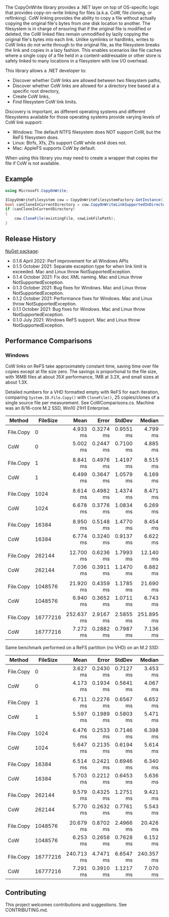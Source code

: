 The CopyOnWrite library provides a .NET layer on top of OS-specific logic that provides copy-on-write linking for files (a.k.a. CoW, file cloning, or reflinking). CoW linking provides the ability to copy a file without actually copying the original file's bytes from one disk location to another. The filesystem is in charge of ensuring that if the original file is modified or deleted, the CoW linked files remain unmodified by lazily copying the original file's bytes into each link. Unlike symlinks or hardlinks, writes to CoW links do not write through to the original file, as the filesystem breaks the link and copies in a lazy fashion. This enables scenarios like file caches where a single copy of a file held in a content-addressable or other store is safely linked to many locations in a filesystem with low I/O overhead.

This library allows a .NET developer to:

* Discover whether CoW links are allowed between two filesystem paths,
* Discover whether CoW links are allowed for a directory tree based at a specific root directory,
* Create CoW links,
* Find filesystem CoW link limits.

Discovery is important, as different operating systems and different filesystems available for those operating systems provide varying levels of CoW link support:

* Windows: The default NTFS filesystem does NOT support CoW, but the ReFS filesystem does.
* Linux: Btrfs, Xfs, Zfs support CoW while ext4 does not.
* Mac: AppleFS supports CoW by default.

When using this library you may need to create a wrapper that copies the file if CoW is not available.


## Example
```c#
using Microsoft.CopyOnWrite;

ICopyOnWriteFilesystem cow = CopyOnWriteFilesystemFactory.GetInstance();
bool canCloneInCurrentDirectory = cow.CopyOnWriteLinkSupportedInDirectoryTree(Environment.CurrentDirectory);
if (canCloneInCurrentDirectory)
{
    cow.CloneFile(existingFile, cowLinkFilePath);
}
```


## Release History
[NuGet package](https://www.nuget.org/packages/CopyOnWrite):

* 0.1.6 April 2022: Perf improvement for all Windows APIs
* 0.1.5 October 2021: Separate exception type for when link limit is exceeded. Mac and Linux throw NotSupportedException.
* 0.1.4 October 2021: Fix doc XML naming. Mac and Linux throw NotSupportedException.
* 0.1.3 October 2021: Bug fixes for Windows. Mac and Linux throw NotSupportedException.
* 0.1.2 October 2021: Performance fixes for Windows. Mac and Linux throw NotSupportedException.
* 0.1.1 October 2021: Bug fixes for Windows. Mac and Linux throw NotSupportedException.
* 0.1.0 July 2021: Windows ReFS support. Mac and Linux throw NotSupportedException.


## Performance Comparisons

### Windows
CoW links on ReFS take approximately constant time, saving time over file copies except at file size zero. The savings is proportional to the file size, with 16MB files at about 35X performance, 1MB at 3.2X, and small sizes at about 1.3X.

Detailed numbers for a VHD formatted empty with ReFS for each iteration, comparing `System.IO.File.Copy()` with `CloneFile()`, 25 copies/clones of a single source file per measurement. See CoWComparisons.cs. Machine was an 8/16-core M.2 SSD, Win10 21H1 Enterprise.

|    Method | FileSize |       Mean |     Error |    StdDev |     Median | Ratio | RatioSD |
|---------- |--------- |-----------:|----------:|----------:|-----------:|------:|--------:|
| File.Copy |        0 |   4.933 ms | 0.3274 ms | 0.9551 ms |   4.799 ms |  1.00 |    0.00 |
|       CoW |        0 |   5.002 ms | 0.2447 ms | 0.7100 ms |   4.885 ms |  1.04 |    0.21 |
|           |          |            |           |           |            |       |         |
| File.Copy |        1 |   8.841 ms | 0.4976 ms | 1.4197 ms |   8.515 ms |  1.00 |    0.00 |
|       CoW |        1 |   6.499 ms | 0.3647 ms | 1.0579 ms |   6.169 ms |  0.75 |    0.13 |
|           |          |            |           |           |            |       |         |
| File.Copy |     1024 |   8.614 ms | 0.4982 ms | 1.4374 ms |   8.471 ms |  1.00 |    0.00 |
|       CoW |     1024 |   6.678 ms | 0.3776 ms | 1.0834 ms |   6.269 ms |  0.79 |    0.14 |
|           |          |            |           |           |            |       |         |
| File.Copy |    16384 |   8.950 ms | 0.5148 ms | 1.4770 ms |   8.454 ms |  1.00 |    0.00 |
|       CoW |    16384 |   6.774 ms | 0.3240 ms | 0.9137 ms |   6.622 ms |  0.77 |    0.12 |
|           |          |            |           |           |            |       |         |
| File.Copy |   262144 |  12.700 ms | 0.6236 ms | 1.7993 ms |  12.140 ms |  1.00 |    0.00 |
|       CoW |   262144 |   7.036 ms | 0.3911 ms | 1.1470 ms |   6.882 ms |  0.56 |    0.10 |
|           |          |            |           |           |            |       |         |
| File.Copy |  1048576 |  21.920 ms | 0.4359 ms | 1.1785 ms |  21.690 ms |  1.00 |    0.00 |
|       CoW |  1048576 |   6.940 ms | 0.3652 ms | 1.0711 ms |   6.743 ms |  0.32 |    0.05 |
|           |          |            |           |           |            |       |         |
| File.Copy | 16777216 | 252.637 ms | 2.9167 ms | 2.5855 ms | 251.895 ms |  1.00 |    0.00 |
|       CoW | 16777216 |   7.272 ms | 0.2882 ms | 0.7987 ms |   7.136 ms |  0.03 |    0.00 |

Same benchmark performed on a ReFS partition (no VHD) on an M.2 SSD:

|    Method | FileSize |       Mean |     Error |    StdDev |     Median | Ratio | RatioSD |
|---------- |--------- |-----------:|----------:|----------:|-----------:|------:|--------:|
| File.Copy |        0 |   3.627 ms | 0.2430 ms | 0.7127 ms |   3.453 ms |  1.00 |    0.00 |
|       CoW |        0 |   4.173 ms | 0.1934 ms | 0.5641 ms |   4.067 ms |  1.19 |    0.27 |
|           |          |            |           |           |            |       |         |
| File.Copy |        1 |   6.711 ms | 0.2276 ms | 0.6567 ms |   6.652 ms |  1.00 |    0.00 |
|       CoW |        1 |   5.597 ms | 0.1989 ms | 0.5803 ms |   5.471 ms |  0.84 |    0.12 |
|           |          |            |           |           |            |       |         |
| File.Copy |     1024 |   6.476 ms | 0.2533 ms | 0.7146 ms |   6.398 ms |  1.00 |    0.00 |
|       CoW |     1024 |   5.647 ms | 0.2135 ms | 0.6194 ms |   5.614 ms |  0.89 |    0.14 |
|           |          |            |           |           |            |       |         |
| File.Copy |    16384 |   6.514 ms | 0.2421 ms | 0.6946 ms |   6.340 ms |  1.00 |    0.00 |
|       CoW |    16384 |   5.703 ms | 0.2212 ms | 0.6453 ms |   5.636 ms |  0.88 |    0.12 |
|           |          |            |           |           |            |       |         |
| File.Copy |   262144 |   9.579 ms | 0.4325 ms | 1.2751 ms |   9.421 ms |  1.00 |    0.00 |
|       CoW |   262144 |   5.770 ms | 0.2632 ms | 0.7761 ms |   5.543 ms |  0.61 |    0.12 |
|           |          |            |           |           |            |       |         |
| File.Copy |  1048576 |  20.679 ms | 0.8702 ms | 2.4966 ms |  20.426 ms |  1.00 |    0.00 |
|       CoW |  1048576 |   6.253 ms | 0.2658 ms | 0.7628 ms |   6.152 ms |  0.31 |    0.05 |
|           |          |            |           |           |            |       |         |
| File.Copy | 16777216 | 240.713 ms | 4.7471 ms | 6.6547 ms | 240.357 ms |  1.00 |    0.00 |
|       CoW | 16777216 |   7.291 ms | 0.3910 ms | 1.1217 ms |   7.070 ms |  0.03 |    0.01 |

## Contributing
This project welcomes contributions and suggestions. See CONTRIBUTING.md.
